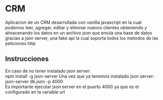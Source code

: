 # CRM 
Aplicacion de un CRM desarrollada con vanilla javascript en la cual podemos leer, agregar, editar y eliminar nuevos clientes obteniendo y almacenando los datos en un archivo json que emula una base de datos gracias a json server, una fake api la cual soporta todos los metodos de las peticiones http

## Instrucciones
En caso de no tener instalado json server:  
npm install -g json-server
Una vez que ya tenemos instalado json server:  
json-server db.json -p 4000  
Es importante ejecutar json server en el puerto 4000 ya que es el configurado en la variable url